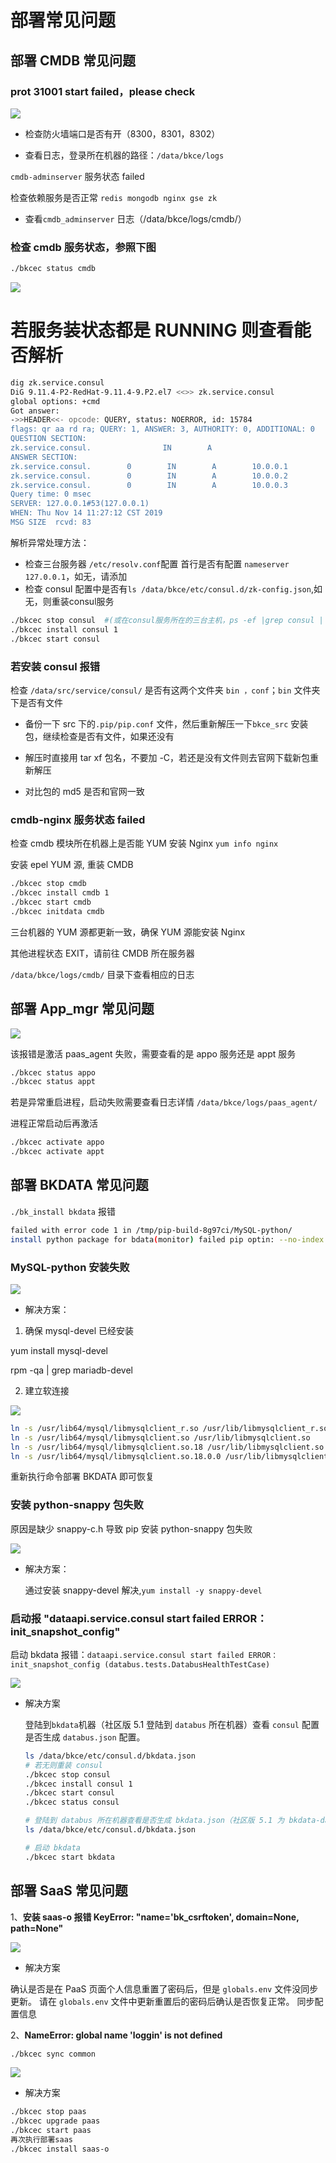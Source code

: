 # 部署常见问题

## 部署 CMDB 常见问题

### prot 31001 start failed，please check 

![](../assets/cmdb-31001.png)

- 检查防火墙端口是否有开（8300，8301，8302）
 
- 查看日志，登录所在机器的路径：`/data/bkce/logs`

`cmdb-adminserver` 服务状态 failed 

 检查依赖服务是否正常 `redis mongodb nginx gse zk` 
 
 - 查看`cmdb_adminserver` 日志（/data/bkce/logs/cmdb/）
 
 
### 检查 cmdb 服务状态，参照下图

```bash
./bkcec status cmdb

```

![](../assets/cmdb-faq.png)

# 若服务装状态都是 RUNNING 则查看能否解析

```bash
dig zk.service.consul 
DiG 9.11.4-P2-RedHat-9.11.4-9.P2.el7 <<>> zk.service.consul
global options: +cmd
Got answer:
->>HEADER<<- opcode: QUERY, status: NOERROR, id: 15784
flags: qr aa rd ra; QUERY: 1, ANSWER: 3, AUTHORITY: 0, ADDITIONAL: 0
QUESTION SECTION:
zk.service.consul.                IN        A
ANSWER SECTION:
zk.service.consul.        0        IN        A        10.0.0.1
zk.service.consul.        0        IN        A        10.0.0.2
zk.service.consul.        0        IN        A        10.0.0.3
Query time: 0 msec
SERVER: 127.0.0.1#53(127.0.0.1)   
WHEN: Thu Nov 14 11:27:12 CST 2019
MSG SIZE  rcvd: 83
```
解析异常处理方法：

- 检查三台服务器 `/etc/resolv.conf`配置  首行是否有配置 `nameserver 127.0.0.1`，如无，请添加
- 检查 consul 配置中是否有`ls /data/bkce/etc/consul.d/zk-config.json`,如无，则重装consul服务
```bash
./bkcec stop consul  #(或在consul服务所在的三台主机，ps -ef |grep consul | awk '{print $2}'  |xargs kill -9)
./bkcec install consul 1
./bkcec start consul
```

### 若安装 consul 报错
 
检查 `/data/src/service/consul/` 是否有这两个文件夹 `bin ，conf`；`bin` 文件夹下是否有文件

- 备份一下 src 下的`.pip/pip.conf` 文件，然后重新解压一下`bkce_src` 安装包，继续检查是否有文件，如果还没有
 
- 解压时直接用 tar xf 包名，不要加 -C，若还是没有文件则去官网下载新包重新解压
 
- 对比包的 md5 是否和官网一致
 

### cmdb-nginx 服务状态 failed 

检查 cmdb 模块所在机器上是否能 YUM 安装 Nginx `yum info nginx` 
 
 安装 epel YUM 源, 重装 CMDB

```bash
./bkcec stop cmdb 
./bkcec install cmdb 1 
./bkcec start cmdb 
./bkcec initdata cmdb

```

三台机器的 YUM 源都更新一致，确保 YUM 源能安装 Nginx

其他进程状态 EXIT，请前往 CMDB 所在服务器

`/data/bkce/logs/cmdb/` 目录下查看相应的日志



## 部署 App_mgr 常见问题

![](../assets/saas-faq.png)


该报错是激活 paas_agent 失败，需要查看的是 appo 服务还是 appt 服务

```bash
./bkcec status appo
./bkcec status appt 
```

若是异常重启进程，启动失败需要查看日志详情 `/data/bkce/logs/paas_agent/`

进程正常启动后再激活

```bash
./bkcec activate appo
./bkcec activate appt
```

## 部署 BKDATA 常见问题

`./bk_install bkdata` 报错

```bash
failed with error code 1 in /tmp/pip-build-8g97ci/MySQL-python/
install python package for bdata(monitor) failed pip optin: --no-index --find-links=/data/src/bkdata/support-fileds/pkgs
```

### MySQL-python 安装失败

![](../assets/bkdata-faq1.png)

- 解决方案：

1. 确保 mysql-devel 已经安装

yum install mysql-devel

rpm -qa | grep mariadb-devel 

2. 建立软连接

![](../assets/bkdata-faq2.png)

```bash
ln -s /usr/lib64/mysql/libmysqlclient_r.so /usr/lib/libmysqlclient_r.so
ln -s /usr/lib64/mysql/libmysqlclient.so /usr/lib/libmysqlclient.so
ln -s /usr/lib64/mysql/libmysqlclient.so.18 /usr/lib/libmysqlclient.so.18
ln -s /usr/lib64/mysql/libmysqlclient.so.18.0.0 /usr/lib/libmysqlclient.so.18.0.0
```


重新执行命令部署 BKDATA 即可恢复

### 安装 python-snappy 包失败

原因是缺少 snappy-c.h 导致 pip 安装 python-snappy 包失败

![](../assets/bkdata-faq3.png)

- 解决方案：

    通过安装 snappy-devel 解决,`yum install -y snappy-devel `

### 启动报 "dataapi.service.consul start failed ERROR： init_snapshot_config"  

启动 bkdata 报错：`dataapi.service.consul start failed ERROR： init_snapshot_config (databus.tests.DatabusHealthTestCase)`

![](../assets/bkdata-faq4.png)

- 解决方案

  登陆到`bkdata`机器（社区版 5.1 登陆到 `databus` 所在机器）查看 `consul` 配置是否生成 `databus.json` 配置。
    
    ```bash
    ls /data/bkce/etc/consul.d/bkdata.json
    # 若无则重装 consul
    ./bkcec stop consul
    ./bkcec install consul 1
    ./bkcec start consul
    ./bkcec status consul
  
    # 登陆到 databus 所在机器查看是否生成 bkdata.json（社区版 5.1 为 bkdata-databus.json，bkdata-dataapi.jsonbkdata-monitor.json）
    ls /data/bkce/etc/consul.d/bkdata.json
  
    # 启动 bkdata
    ./bkcec start bkdata
   ```

## 部署 SaaS 常见问题

1、**安装 saas-o 报错 KeyError: "name='bk_csrftoken', domain=None, path=None"**

![](../assets/saas-key.png)

- 解决方案

确认是否是在 PaaS 页面个人信息重置了密码后，但是 `globals.env` 文件没同步更新。 请在 `globals.env` 文件中更新重置后的密码后确认是否恢复正常。
同步配置信息

2、**NameError: global name 'loggin' is not defined**
```bash
./bkcec sync common
```
![](../assets/saas.png)

- 解决方案
```bash
./bkcec stop paas
./bkcec upgrade paas
./bkcec start paas
再次执行部署saas
./bkcec install saas-o
```
 

